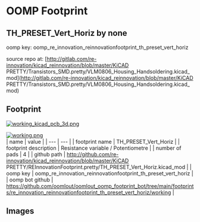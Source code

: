 # OOMP Footprint  
## TH_PRESET_Vert_Horiz  by none  
  
oomp key: oomp_re_innovation_reinnovationfootprint_th_preset_vert_horiz  
  
source repo at: [http://gitlab.com/re-innovation/kicad_reinnovation/blob/master/KiCAD PRETTY/Transistors_SMD.pretty/VLM0806_Housing_Handsoldering.kicad_mod](http://gitlab.com/re-innovation/kicad_reinnovation/blob/master/KiCAD PRETTY/Transistors_SMD.pretty/VLM0806_Housing_Handsoldering.kicad_mod)  
## Footprint  
  
[![working_kicad_pcb_3d.png](working_kicad_pcb_3d_600.png)](working_kicad_pcb_3d.png)  
  
[![working.png](working_600.png)](working.png)  
| name | value | 
| --- | --- | 
| footprint name | TH_PRESET_Vert_Horiz | 
| footprint description | Resistance variable / Potentiometre | 
| number of pads | 4 | 
| github path | http://github.com/re-innovation/kicad_reinnovation/blob/master/KiCAD PRETTY/REInnovationFootprint.pretty/TH_PRESET_Vert_Horiz.kicad_mod | 
| oomp key | oomp_re_innovation_reinnovationfootprint_th_preset_vert_horiz | 
| oomp bot github | https://github.com/oomlout/oomlout_oomp_footprint_bot/tree/main/footprints/re_innovation_reinnovationfootprint_th_preset_vert_horiz/working | 
## Images  
